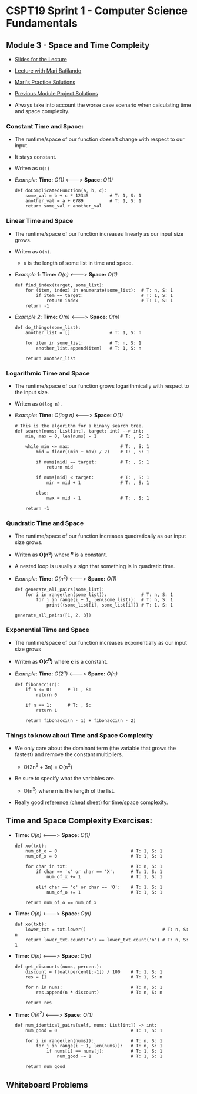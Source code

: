 # CSPT19 Sprint 1 - Computer Science Fundamentals 

## Module 3 - Space and Time Compleity

* [Slides for the Lecture](https://docs.google.com/presentation/d/181UJho38-XTZco3iWbivs7uwVqDkdpTDyUi4YS1qaFQ/edit?usp=sharing)

* [Lecture with Mari Batilando](https://youtu.be/nnQq_x4zeKI)

* [Mari's Practice Solutions](https://hackmd.io/@sIQnCbQ0T56A3KLAiNrlhQ/HkbP8sT7O)

* [Previous Module Project Solutions](https://hackmd.io/@sIQnCbQ0T56A3KLAiNrlhQ/ByCpeWpXd)

* Always take into account the worse case scenario when calculating time and space complexity.

### Constant Time and Space:
* The runtime/space of our function doesn't change with respect to our input.

* It stays constant.

* Writen as `O(1)`

* *Example*: **Time:** *O(1)* <---> **Space:** *O(1)*
    ```
    def doComplicatedFunction(a, b, c):
        some_val = b + c * 12345        # T: 1, S: 1
        another_val = a + 6789          # T: 1, S: 1
        return some_val + another_val
    ```

### Linear Time and Space

* The runtime/space of our function increases linearly as our input size grows.

* Writen as `O(n)`.
    - `n` is the length of some list in time and space.
    
* *Example 1*: **Time:** *O(n)* <---> **Space:** *O(1)*
    ```
    def find_index(target, some_list):
        for (item, index) in enumerate(some_list):  # T: n, S: 1
            if item == target:                      # T: 1, S: 1
                return index                        # T: 1, S: 1
        return -1
    ```
  
* *Example 2*: **Time:** *O(n)* <---> **Space:** *O(n)*
    ```
    def do_things(some_list):
        another_list = []               # T: 1, S: n
        
        for item in some_list:          # T: n, S: 1
            another_list.append(item)   # T: 1, S: n
  
        return another_list
    ```
    
### Logarithmic Time and Space

* The runtime/space of our function grows logarithmically with respect to the input size.

* Writen as `O(log n)`.

* *Example*: **Time:** *O(log n)* <---> **Space:** *O(1)*
    ```
    # This is the algorithm for a binany search tree.
    def search(nums: List[int], target: int) --> int:
        min, max = 0, len(nums) - 1         # T: , S: 1
        
        while min <= max:                   # T: , S: 1
            mid = floor((min + max) / 2)    # T: , S: 1
  
            if nums[mid] == target:         # T: , S: 1
                return mid
            
            if nums[mid] < target:          # T: , S: 1
                min = mid + 1               # T: , S: 1
  
            else: 
                max = mid - 1               # T: , S: 1
  
        return -1
    ```

### Quadratic Time and Space

* The runtime/space of our function increases quadratically as our input size grows.

* Writen as **O(n<sup>c</sup>)** where **<sup>c</sup>** is a constant.

* A nested loop is usually a sign that something is in quadratic time.

* *Example*: **Time:** *O(n<sup>2</sup>)* <---> **Space:** *O(1)*
    ```
    def generate_all_pairs(some_list):
        for i in range(len(some_list)):             # T: n, S: 1
            for j in range(i + 1, len(some_list)):  # T: n, S: 1
                print((some_list[i], some_list[i])) # T: 1, S: 1
  
    generate_all_pairs([1, 2, 3])
    ```

### Exponential Time and Space

* The runtime/space of our function increases exponentially as our input size grows

* Writen as **O(c<sup>n</sup>)** where **c** is a constant.

* *Example*: **Time:** *O(2<sup>n</sup>)* <---> **Space:** *O(n)*
    ```
    def fibonacci(n):
        if n <= 0:      # T: , S: 
            return 0
  
        if n == 1:      # T: , S: 
            return 1
        
        return fibonacci(n - 1) + fibonacci(n - 2)
    ```
  
### Things to know about Time and Space Complexity

* We only care about the dominant term (the variable that grows the fastest) and remove the constant multipliers.
    * O(2n<sup>2</sup> + 3n) = O(n<sup>2</sup>)
    
* Be sure to specify what the variables are.
    * O(n<sup>2</sup>) where n is the length of the list.
    
* Really good [reference (cheat sheet)](https://www.bigocheatsheet.com/) for time/space complexity.

## Time and Space Complexity Exercises:

* **Time:** *O(n)* <---> **Space:** *O(1)*
    ```
    def xo(txt):
        num_of_o = 0                            # T: 1, S: 1
        num_of_x = 0                            # T: 1, S: 1
        
        for char in txt:                        # T: n, S: 1
            if char == 'x' or char == 'X':      # T: 1, S: 1
                num_of_x += 1                   # T: 1, S: 1
  
            elif char == 'o' or char == 'O':    # T: 1, S: 1
                num_of_o += 1                   # T: 1, S: 1
  
        return num_of_o == num_of_x
    ```
  
* **Time:** *O(n)* <---> **Space:** *O(n)*
    ```
    def xo(txt):
        lower_txt = txt.lower()                             # T: n, S: n
        return lower_txt.count('x') == lower_txt.count('o') # T: n, S: 1
    ```
  
* **Time:** *O(n)* <---> **Space:** *O(n)*
    ```
    def get_discounts(nums, percent):
        discount = float(percent[:-1]) / 100    # T: 1, S: 1
        res = []                                # T: 1, S: n
  
        for n in nums:                          # T: n, S: 1
            res.append(n * discount)            # T: n, S: n
  
        return res
    ```
  
* **Time:** *O(n<sup>2</sup>)* <---> **Space:** *O(1)*
    ```
    def num_identical_pairs(self, nums: List[int]) -> int:
        num_good = 0                            # T: 1, S: 1
        
        for i in range(len(nums)):              # T: n, S: 1
            for j in range(i + 1, len(nums)):   # T: n, S: 1
                if nums[i] == nums[j]:          # T: 1, S: 1
                    num_good += 1               # T: 1, S: 1
  
        return num_good
    ```
  
## Whiteboard Problems

